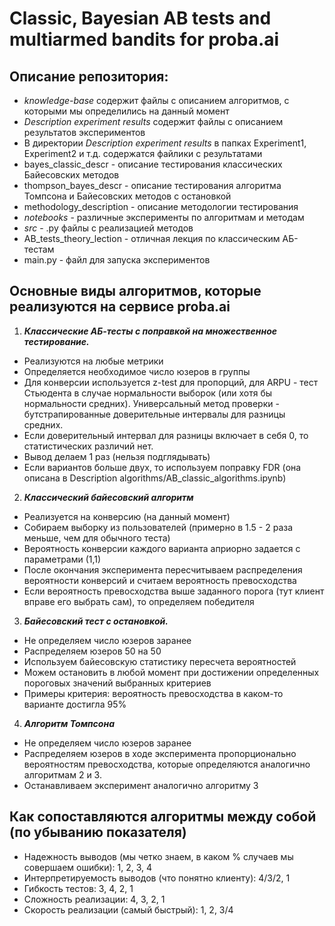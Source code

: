 # Classic, Bayesian AB tests and multiarmed bandits for proba.ai

## Описание репозитория:
- *knowledge-base* содержит файлы с описанием алгоритмов, с которыми мы определились на данный момент
- *Description experiment results* содержит файлы с описанием результатов экспериментов
- В директории *Description experiment results* в папках 
Experiment1, Experiment2 и т.д. содержатся файлики с результатами
- bayes_classic_descr - описание тестирования классических Байесовских методов
- thompson_bayes_descr - описание тестирования алгоритма Томпсона и Байесовских методов
с остановкой
- methodology_description - описание методологии тестирования
- *notebooks* - различные эксперименты по алгоритмам и методам
- *src* - .py файлы с реализацией методов
- AB_tests_theory_lection - отличная лекция по классическим АБ-тестам
- main.py - файл для запуска экспериментов


## Основные виды алгоритмов, которые реализуются на сервисе proba.ai

1. ***Классические АБ-тесты с поправкой на множественное тестирование.***
- Реализуются на любые метрики
- Определяется необходимое число юзеров в группы
- Для конверсии используется z-test для пропорций, для ARPU - тест Стьюдента
в случае нормальности выборок (или хотя бы нормальности средних). Универсальный 
метод проверки - бутстрапированные доверительные интервалы для разницы средних.
- Если доверительный интервал для разницы включает в себя 0, то статистических различий
нет.
- Вывод делаем 1 раз (нельзя подглядывать)
- Если вариантов больше двух, то используем поправку FDR (она описана в Description algorithms/AB_classic_algorithms.ipynb)

2. ***Классический байесовский алгоритм***
- Реализуется на конверсию (на данный момент)
- Собираем выборку из пользователей (примерно в 1.5 - 2 раза меньше, чем для обычного теста)
- Вероятность конверсии каждого варианта априорно задается с параметрами (1,1)
- После окончания эксперимента пересчитываем распределения вероятности конверсий и 
считаем вероятность превосходства
- Если вероятность превосходства выше заданного порога (тут клиент вправе его выбрать сам),
то определяем победителя

3. ***Байесовский тест с остановкой.***
- Не определяем число юзеров заранее
- Распределяем юзеров 50 на 50
- Используем байесовскую статистику пересчета вероятностей
- Можем остановить в любой момент при достижении определенных пороговых значений
выбранных критериев
- Примеры критерия: вероятность превосходства в каком-то варианте достигла 95%

4. ***Алгоритм Томпсона***
- Не определяем число юзеров заранее
- Распределяем юзеров в ходе эксперимента пропорционально вероятностям превосходства,
которые определяются аналогично алгоритмам 2 и 3.
- Останавливаем эксперимент аналогично алгоритму 3

## Как сопоставляются алгоритмы между собой (по убыванию показателя)

- Надежность выводов (мы четко знаем, в каком % случаев мы совершаем ошибки): 
1, 2, 3, 4
- Интерпретируемость выводов (что понятно клиенту): 4/3/2, 1
- Гибкость тестов: 3, 4, 2, 1
- Сложность реализации: 4, 3, 2, 1
- Скорость реализации (самый быстрый): 1, 2, 3/4


